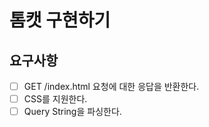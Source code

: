 # 톰캣 구현하기

## 요구사항

- [ ] GET /index.html 요청에 대한 응답을 반환한다.
- [ ] CSS를 지원한다.
- [ ] Query String을 파싱한다.

